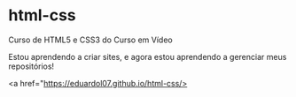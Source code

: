 # html-css
 Curso de HTML5 e CSS3 do Curso em Vídeo

Estou aprendendo a criar sites, e agora estou aprendendo a gerenciar meus repositórios!

<a href="https://eduardol07.github.io/html-css/>